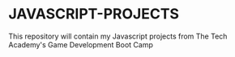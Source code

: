 # JAVASCRIPT-PROJECTS
This repository will contain my Javascript projects from The Tech Academy's Game Development Boot Camp
